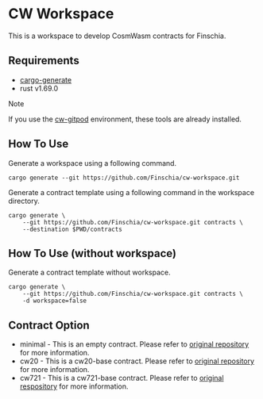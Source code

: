 # CW Workspace

This is a workspace to develop CosmWasm contracts for Finschia.

## Requirements

- [cargo-generate](https://github.com/ashleygwilliams/cargo-generate)
- rust v1.69.0

> [!NOTE]
> If you use the [cw-gitpod](https://github.com/Finschia/cw-gitpod.git) environment, these tools are already installed.

## How To Use

Generate a workspace using a following command.

```
cargo generate --git https://github.com/Finschia/cw-workspace.git
```

Generate a contract template using a following command in the workspace directory.

```
cargo generate \
    --git https://github.com/Finschia/cw-workspace.git contracts \
    --destination $PWD/contracts
```

## How To Use (without workspace)

Generate a contract template without workspace.

```
cargo generate \
    --git https://github.com/Finschia/cw-workspace.git contracts \
    -d workspace=false
```

## Contract Option

- minimal - This is an empty contract. Please refer to [original repository](https://github.com/osmosis-labs/cw-minimal-template/tree/2c05d77b0c8fd0f44cc5c35f971263bc4b8e6419) for more information.
- cw20 - This is a cw20-base contract. Please refer to [original repository](https://github.com/CosmWasm/cw-plus/tree/v1.1.0/contracts/cw20-base) for more information.
- cw721 - This is a cw721-base contract. Please refer to [original respository](https://github.com/CosmWasm/cw-nfts/tree/v0.16.0/contracts/cw721-base) for more information.
